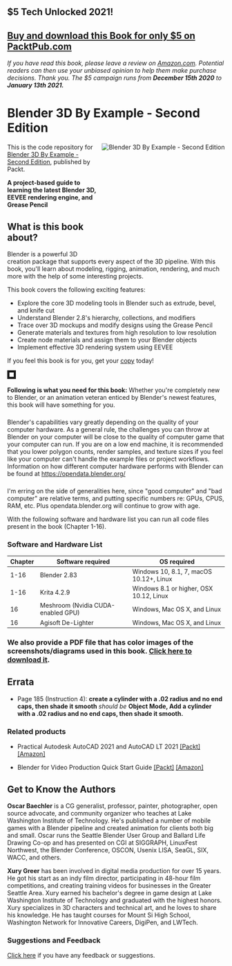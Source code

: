 ## $5 Tech Unlocked 2021!
[Buy and download this Book for only $5 on PacktPub.com](https://www.packtpub.com/product/blender-3d-by-example-second-edition/9781789612561)
-----
*If you have read this book, please leave a review on [Amazon.com](https://www.amazon.com/gp/product/178961256X).     Potential readers can then use your unbiased opinion to help them make purchase decisions. Thank you. The $5 campaign         runs from __December 15th 2020__ to __January 13th 2021.__*

# Blender 3D By Example - Second Edition

<a href="https://www.packtpub.com/in/game-development/blender-2-8-by-example-second-edition?utm_source=github&utm_medium=repository&utm_campaign=9781789612561"><img src="https://www.packtpub.com/media/catalog/product/cache/e4d64343b1bc593f1c5348fe05efa4a6/9/7/9781789612561-original.jpeg" alt="Blender 3D By Example - Second Edition" height="256px" align="right"></a>

This is the code repository for [Blender 3D By Example - Second Edition](https://www.packtpub.com/in/game-development/blender-2-8-by-example-second-edition?utm_source=github&utm_medium=repository&utm_campaign=9781789612561), published by Packt.

**A project-based guide to learning the latest Blender 3D, EEVEE rendering engine, and Grease Pencil**

## What is this book about?
Blender is a powerful 3D creation package that supports every aspect of the 3D pipeline. With this book, you'll learn about modeling, rigging, animation, rendering, and much more with the help of some interesting projects.

This book covers the following exciting features: 
* Explore the core 3D modeling tools in Blender such as extrude, bevel, and knife cut
* Understand Blender 2.8's hierarchy, collections, and modifiers
* Trace over 3D mockups and modify designs using the Grease Pencil
* Generate materials and textures from high resolution to low resolution
* Create node materials and assign them to your Blender objects
* Implement effective 3D rendering system using EEVEE

If you feel this book is for you, get your [copy](https://www.amazon.com/dp/178961256X) today!

<a href="https://www.packtpub.com/?utm_source=github&utm_medium=banner&utm_campaign=GitHubBanner"><img src="https://raw.githubusercontent.com/PacktPublishing/GitHub/master/GitHub.png" 
alt="https://www.packtpub.com/" border="5" /></a>

**Following is what you need for this book:**
Whether you're completely new to Blender, or an animation veteran enticed by Blender's newest features, this book will have something for you.

### 
Blender's capabilities vary greatly depending on the quality of your computer hardware. As a general rule, the challenges you can throw at Blender on your computer will be close to the quality of computer game that your computer can run. If you are on a low end machine, it is recommended that you lower polygon counts, render samples, and texture sizes if you feel like your computer can't handle the example files or project workflows. Information on how different computer hardware performs with Blender can be found at https://opendata.blender.org/   

###
I'm erring on the side of generalities here, since "good computer" and "bad computer" are relative terms, and putting specific numbers re: GPUs, CPUS, RAM, etc. Plus opendata.blender.org will continue to grow with age. 

With the following software and hardware list you can run all code files present in the book (Chapter 1-16).

### Software and Hardware List

| Chapter  | Software required                   | OS required                            |
| -------- | ------------------------------------| ---------------------------------------|
| 1-16     | Blender 2.83                        | Windows 10, 8.1, 7, macOS 10.12+, Linux|
| 1-16     | Krita 4.2.9                         | Windows 8.1 or higher, OSX 10.12, Linux|
| 16       | Meshroom (Nvidia CUDA-enabled GPU)  | Windows, Mac OS X, and Linux           |
| 16       | Agisoft De-Lighter                  | Windows, Mac OS X, and Linux           |



### We also provide a PDF file that has color images of the screenshots/diagrams used in this book. [Click here to download it](https://static.packt-cdn.com/downloads/9781789612561_ColorImages.pdf).


## Errata
* Page 185 (Instruction 4): **create a cylinder with a .02 radius and no end caps, then shade it smooth** _should be_ **Object Mode, Add  a cylinder with a .02 radius and no end caps, then shade it smooth.**

### Related products <Other books you may enjoy>
* Practical Autodesk AutoCAD 2021 and AutoCAD LT 2021 [[Packt]](https://www.packtpub.com/in/business-other/learn-autocad-2020-and-autocad-lt-2020?utm_source=github&utm_medium=repository&utm_campaign=9781789809152) [[Amazon]](https://www.amazon.com/dp/1789809150)

* Blender for Video Production Quick Start Guide [[Packt]](https://www.packtpub.com/in/business/blender-video-production-quick-start-guide?utm_source=github&utm_medium=repository&utm_campaign=9781789804959) [[Amazon]](https://www.amazon.com/dp/1789804957)

## Get to Know the Authors
**Oscar Baechler**
is a CG generalist, professor, painter, photographer, open source advocate, and community organizer who teaches at Lake Washington Institute of Technology. He's published a number of mobile games with a Blender pipeline and created animation for clients both big and small. Oscar runs the Seattle Blender User Group and Ballard Life Drawing Co-op and has presented on CGI at SIGGRAPH, LinuxFest Northwest, the Blender Conference, OSCON, Usenix LISA, SeaGL, SIX, WACC, and others.

**Xury Greer**
has been involved in digital media production for over 15 years. He got his start as an indy film director, participating in 48-hour film competitions, and creating training videos for businesses in the Greater Seattle Area. Xury earned his bachelor's degree in game design at Lake Washington Institute of Technology and graduated with the highest honors. Xury specializes in 3D characters and technical art, and he loves to share his knowledge. He has taught courses for Mount Si High School, Washington Network for Innovative Careers, DigiPen, and LWTech.

### Suggestions and Feedback
[Click here](https://docs.google.com/forms/d/e/1FAIpQLSdy7dATC6QmEL81FIUuymZ0Wy9vH1jHkvpY57OiMeKGqib_Ow/viewform) if you have any feedback or suggestions.
